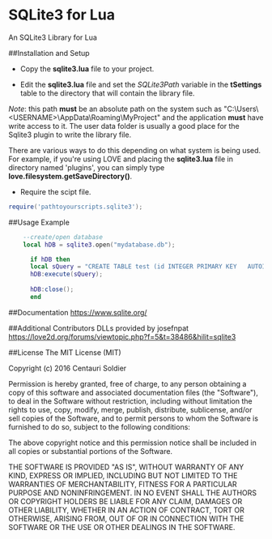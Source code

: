 # SQLite3 for Lua
An SQLite3 Library for Lua

##Installation and Setup
- Copy the **sqlite3.lua** file to your project.

- Edit the **sqlite3.lua** file and set the *SQLite3Path* variable in the **tSettings** table to the directory that will contain the library file. 

*Note*: this path **must** be an absolute path on the system such as "C:\\Users\\\<USERNAME\>\\AppData\\Roaming\\MyProject" and the application **must** have write access to it. The user data folder is usually a good place for the Sqlite3 plugin to write the library file.

There are various ways to do this depending on what system is being used. For example, if you're using LOVE and placing the **sqlite3.lua** file in directory named 'plugins', you can simply type **love.filesystem.getSaveDirectory()**.

- Require the scipt file.
```lua
require('pathtoyourscripts.sqlite3');
```
##Usage Example
```lua  
    --create/open database
    local hDB = sqlite3.open("mydatabase.db");

      if hDB then
      local sQuery = "CREATE TABLE test (id INTEGER PRIMARY KEY   AUTOINCREMENT, name CHAR(20));";
      hDB:execute(sQuery);
      
      hDB:close();
      end
```
##Documentation
https://www.sqlite.org/

##Additional Contributors
DLLs provided by josefnpat
https://love2d.org/forums/viewtopic.php?f=5&t=38486&hilit=sqlite3

##License
  The MIT License (MIT)

  Copyright (c) 2016 Centauri Soldier

  Permission is hereby granted, free of charge, to any person obtaining a copy of this software and associated documentation files (the "Software"), to deal in the Software without restriction, including without limitation the rights to use, copy, modify, merge, publish, distribute, sublicense, and/or sell copies of the Software, and to permit persons to whom the Software is furnished to do so, subject to the following conditions:

  The above copyright notice and this permission notice shall be included in all copies or substantial portions of the Software.

  THE SOFTWARE IS PROVIDED "AS IS", WITHOUT WARRANTY OF ANY KIND, EXPRESS OR IMPLIED, INCLUDING BUT NOT LIMITED TO THE WARRANTIES OF MERCHANTABILITY, FITNESS FOR A PARTICULAR PURPOSE AND NONINFRINGEMENT. IN NO EVENT SHALL THE AUTHORS OR COPYRIGHT HOLDERS BE LIABLE FOR ANY CLAIM, DAMAGES OR OTHER LIABILITY, WHETHER IN AN ACTION OF CONTRACT, TORT OR OTHERWISE, ARISING FROM, OUT OF OR IN CONNECTION WITH THE SOFTWARE OR THE USE OR OTHER DEALINGS IN THE SOFTWARE.
